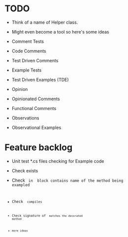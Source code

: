 # TODO

- Think of a name of Helper class. 
- Might even become a tool so here's some ideas

- Comment Tests
- Code Comments
- Test Driven Comments
- Example Tests
- Test Driven Examples (TDE)
- Opinion
- Opinionated Comments
- Functional Comments
- Observations
- Observational Examples

# Feature backlog

- Unit test *.cs files checking for Example code 
- Check <example> exists
- Check <code> in <example> block contains name of the method being exampled
- Check <example><code> compiles 
- Check signature of <example><code> matches the decorated method

- more ideas
